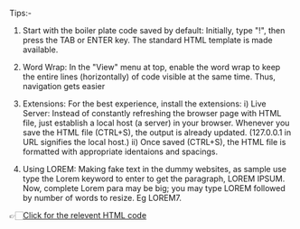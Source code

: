 Tips:-
1) Start with the boiler plate code saved by default:
    Initially, type "!", then press the TAB or ENTER key. The standard HTML template is made available.

2) Word Wrap:
    In the "View" menu at top, enable the word wrap to keep the entire lines (horizontally) of code visible at the same time. Thus, navigation gets easier
3) Extensions:
    For the best experience, install the extensions:
    i) Live Server: Instead of constantly refreshing the browser page with HTML file, just establish a local host (a server) in your browser. Whenever you save the HTML file (CTRL+S), the output is already updated. (127.0.0.1 in URL signifies the local host.)
    ii) Once saved (CTRL+S), the HTML file is formatted with appropriate identaions and spacings.

4) Using LOREM:
    Making fake text in the dummy websites, as sample use type the Lorem keyword to enter to get the paragraph, LOREM IPSUM.
    Now, complete Lorem para may be big; you may type LOREM followed by number of words to resize. Eg LOREM7.

👉🏻[Click for the relevent HTML code](https://github.com/parthgithub-byte/The-Web-Development-Notes/blob/main/Text%20Editor.docx )